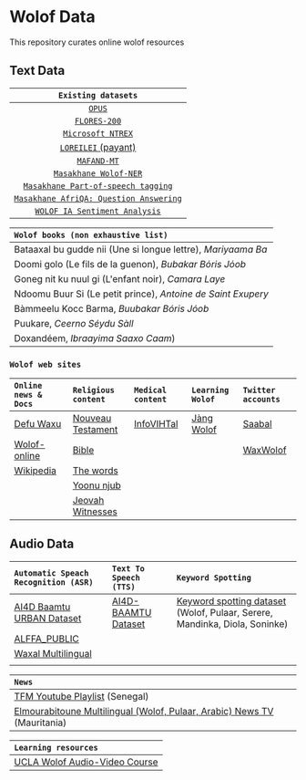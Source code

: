 # Wolof Data #
This repository curates online wolof resources 

## Text Data ##

| `Existing datasets` |
| :-----------:|
| [`OPUS`](https://opus.nlpl.eu/) |
| [`FLORES-200`](https://github.com/facebookresearch/flores/blob/main/flores200/README.md) |
| [`Microsoft NTREX`](https://github.com/MicrosoftTranslator/NTREX) |
| [`LOREILEI` (payant)](https://catalog.ldc.upenn.edu/LDC2022T03) |
| [`MAFAND-MT`](https://github.com/masakhane-io/lafand-mt/) |
| [`Masakhane Wolof-NER`](https://github.com/masakhane-io/masakhane-ner) |
| [`Masakhane Part-of-speech tagging`](https://github.com/masakhane-io/lacuna_pos_ner) |
| [`Masakhane AfriQA: Question Answering`](https://huggingface.co/datasets/masakhane/afriqa) |
| [`WOLOF IA Sentiment Analysis`](https://github.com/Dar-rius/Wolof_IA) |


| `Wolof books (non exhaustive list)` |
| :-----------|
| Bataaxal bu gudde nii (Une si longue lettre), _Mariyaama Ba_    |
| Doomi golo (Le fils de la guenon), _Bubakar Bόris Jόob_ |
| Goneg nit ku nuul gi (L'enfant noir), _Camara Laye_|
| Ndoomu Buur Si (Le petit prince), _Antoine de Saint Exupery_|
| Bàmmeelu Kocc Barma, _Buubakar Bóris Jóob_|
| Puukare, _Ceerno Séydu Sàll_|
| Doxandéem, _Ibraayima Saaxo Caam_)|


### `Wolof web sites`
| `Online news & Docs` | `Religious content` | `Medical content` | `Learning Wolof` | `Twitter accounts` |
| :--------------------| :------------------| :-----------------| :-----------------| :----------------|
| [Defu Waxu](https://www.defuwaxu.com/) | [Nouveau Testament](https://www.sacred-texts.com/bib/wb/wlf/index.htm) | [InfoVIHTal](http://gtt-vih.org/aprende/publicaciones/infovihtal/wolof) | [Jàng Wolof](https://jangwolof.com/) |  [Saabal](https://twitter.com/SaabalN)|
| [Wolof-online](https://www.wolof-online.com/) | [Bible](http://biblewolof.com/) | | | [WaxWolof](https://twitter.com/WaxWolof) |
| [Wikipedia](https://wo.wikipedia.org/wiki/X%C3%ABt_wu_nj%C3%ABkk)| [The words](https://www.thewords.com/translations/wolof-part1.php)
| | [Yoonu njub](https://yoonunjub.org/)
| | [Jeovah Witnesses](https://www.jw.org/wo/)


## Audio Data ##

| `Automatic Speach Recognition (ASR)` | `Text To Speech (TTS)`  | `Keyword Spotting`  |
| :------------------------------------| :------------------------| :-------------------|
| [AI4D Baamtu URBAN Dataset](https://zindi.africa/competitions/ai4d-baamtu-datamation-automatic-speech-recognition-in-wolof/data)| [AI4D-BAAMTU Dataset](https://zenodo.org/record/4498861#.YXU2A3X7R-M) |   [Keyword spotting dataset](https://zenodo.org/record/7561858) (Wolof, Pulaar, Serere, Mandinka, Diola, Soninke) |
[ALFFA_PUBLIC ](https://github.com/getalp/ALFFA_PUBLIC/tree/master/ASR/WOLOF) |   |   |
| [Waxal Multilingual ](https://github.com/Waxal-Multilingual/speech-data) |  |   |
|  | | |


| `News` |
| :-----------|
| [TFM Youtube Playlist](https://www.youtube.com/watch?v=1UEpQhsIxE0&list=PLdGJr0E0g2bNsbRQZ_HyzuGvU1Mo1XcvK&ab_channel=TFM%28T%C3%A9l%C3%A9FutursMedias%29) (Senegal) |
| [Elmourabitoune Multilingual (Wolof, Pulaar, Arabic) News TV](https://www.youtube.com/c/Elmourabitoune) (Mauritania) |

| `Learning resources` |
| :-----------|
| [UCLA Wolof Audio-Video Course](http://aflang.humanities.ucla.edu/language-courses/wolof/) |

